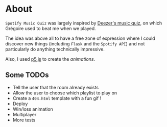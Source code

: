 # About

`Spotify Music Quiz` was largely inspired by [Deezer's music quiz](https://www.deezer.com/explore/fr/features/music-quiz/), on which Grégoire used to beat me when we played.

The idea was above all to have a free zone of expression where I could discover new things (including `Flask` and the `Spotify API`) and not particularly do anything technically impressive.

Also, I used [p5.js](https://p5js.org/) to create the *animations*.

## Some TODOs

* Tell the user that the room already exists
* Allow the user to choose which playlist to play on
* Create a `404.html` template with a fun gif !
* Deploy
* Win/loss animation
* Multiplayer
* More tests